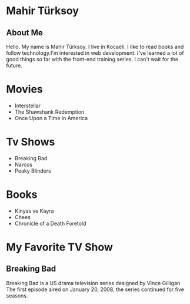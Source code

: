 # Mahir Türksoy
## About Me 
Hello. My name is Mahir Türksoy. I live in Kocaeli. I like to read books and follow technology.I'm interested in web development. I've learned a lot of good things so far with the front-end training series. I can't wait for the future.
# Movies
- Interstellar
- The Shawshank Redemption
- Once Upon a Time in America

# Tv Shows
- Breaking Bad
- Narcos
- Peaky Blinders

# Books
- Kinyas ve Kayra
- Chees
- Chronicle of a Death Foretold


# My Favorite TV Show
## Breaking Bad 
Breaking Bad is a US drama television series designed by Vince Gilligan. The first episode aired on January 20, 2008, the series continued for five seasons.
